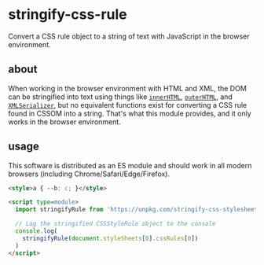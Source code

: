# stringify-css-rule

Convert a CSS rule object to a string of text with JavaScript in the browser environment.

## about

When working in the browser environment with HTML and XML, the DOM can be stringified into text using things like [`innerHTML`](https://developer.mozilla.org/en-US/docs/Web/API/Element/innerHTML), [`outerHTML`](https://developer.mozilla.org/en-US/docs/Web/API/Element/outerHTML), and [`XMLSerializer`](https://developer.mozilla.org/en-US/docs/Web/API/XMLSerializer), but no equivalent functions exist for converting a CSS rule found in CSSOM into a string. That's what this module provides, and it only works in the browser environment.

## usage

This software is distributed as an ES module and should work in all modern browsers (including Chrome/Safari/Edge/Firefox).

```html
<style>a { --b: c; }</style>

<script type=module>
  import stringifyRule from 'https://unpkg.com/stringify-css-stylesheet/index.js'

  // Log the stringified CSSStyleRule object to the console
  console.log(
    stringifyRule(document.styleSheets[0].cssRules[0])
  )
</script>
```